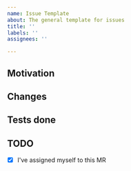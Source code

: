 ```yaml
---
name: Issue Template
about: The general template for issues
title: ''
labels: ''
assignees: ''

---
```


## Motivation

<!--
Explain briefly what this change aims to achieve and why it is important to do so.
Please keep this description updated with any discussion that takes place so
that reviewers can understand your intent. Keeping the description updated is
especially important if they didn't participate in the discussion.
-->

## Changes

<!--
List the changes made to the code base. Per default, all commits are listed here.
Please keep this description updated as you add new changes to the MR.
-->

## Tests done

<!--
List the tests that were done to verify the changes.
-->

## TODO

- [X] I've assigned myself to this MR

<!--
This section is kept for work needed to approve the MR. Per default, you may leave it empty.
-->
